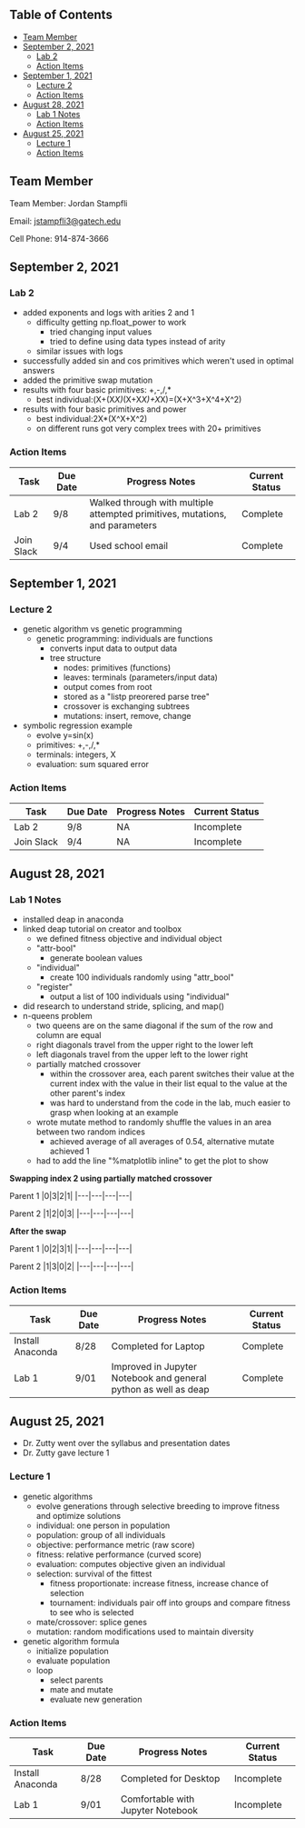 ## Table of Contents
- [Team Member](#team-member)
- [September 2, 2021](#september-2-2021)
  * [Lab 2](#lab-2)
  * [Action Items](#action-items)
- [September 1, 2021](#september-1-2021)
  * [Lecture 2](#lecture-2)
  * [Action Items](#action-items-1)
- [August 28, 2021](#august-28-2021)
  * [Lab 1 Notes](#lab-1-notes)
  * [Action Items](#action-items-2)
- [August 25, 2021](#august-25-2021)
  * [Lecture 1](#lecture-1)
  * [Action Items](#action-items-3)


## Team Member 

Team Member: Jordan Stampfli

Email: jstampfli3@gatech.edu

Cell Phone: 914-874-3666

## September 2, 2021

### Lab 2
* added exponents and logs with arities 2 and 1
  * difficulty getting np.float_power to work
    * tried changing input values
    * tried to define using data types instead of arity
  * similar issues with logs
* successfully added sin and cos primitives which weren't used in optimal answers
* added the primitive swap mutation
* results with four basic primitives: +,-,/,*
  * best individual:(X+(X*X)*(X+X*X)+X*X)=(X+X^3+X^4+X^2)
* results with four basic primitives and power
  * best individual:2X*(X^X+X^2)
  * on different runs got very complex trees with 20+ primitives

### Action Items
|Task|Due Date|Progress Notes|Current Status|
|---|---|---|---|
|Lab 2|9/8|Walked through with multiple attempted primitives, mutations, and parameters|Complete|
|Join Slack|9/4|Used school email|Complete|


## September 1, 2021

### Lecture 2
* genetic algorithm vs genetic programming
  * genetic programming: individuals are functions
    * converts input data to output data
    * tree structure
      * nodes: primitives (functions)
      * leaves: terminals (parameters/input data)
      * output comes from root
      * stored as a "listp preorered parse tree"
      * crossover is exchanging subtrees
      * mutations: insert, remove, change
* symbolic regression example
  * evolve y=sin(x)
  * primitives: +,-,/,*
  * terminals: integers, X
  * evaluation: sum squared error

### Action Items

|Task|Due Date|Progress Notes|Current Status|
|---|---|---|---|
|Lab 2|9/8|NA|Incomplete|
|Join Slack|9/4|NA|Incomplete| 

## August 28, 2021

### Lab 1 Notes
* installed deap in anaconda
* linked deap tutorial on creator and toolbox
  * we defined fitness objective and individual object
  * "attr-bool"
    * generate boolean values
  * "individual"
    * create 100 individuals randomly using "attr_bool"
  * "register"
    * output a list of 100 individuals using "individual"
* did research to understand stride, splicing, and map()
* n-queens problem
  * two queens are on the same diagonal if the sum of the row and column are equal
  * right diagonals travel from the upper right to the lower left
  * left diagonals travel from the upper left to the lower right
  * partially matched crossover
    * within the crossover area, each parent switches their value at the current index with the value in their list equal to the value at the other 
      parent's index
    * was hard to understand from the code in the lab, much easier to grasp when looking at an example
  * wrote mutate method to randomly shuffle the values in an area between two random indices
    * achieved average of all averages of 0.54, alternative mutate achieved 1
  * had to add the line "%matplotlib inline" to get the plot to show

**Swapping index 2 using partially matched crossover**

Parent 1
|0|3|2|1|
|---|---|---|---|

Parent 2
|1|2|0|3|
|---|---|---|---|

**After the swap**

Parent 1
|0|2|3|1|
|---|---|---|---|

Parent 2
|1|3|0|2|
|---|---|---|---|

### Action Items

| Task | Due Date | Progress Notes | Current Status|
|---|---|---|---|
|Install Anaconda| 8/28 | Completed for Laptop|Complete|
|Lab 1| 9/01 | Improved in Jupyter Notebook and general python as well as deap|Complete|

## August 25, 2021 
* Dr. Zutty went over the syllabus and presentation dates
* Dr. Zutty gave lecture 1

### Lecture 1
* genetic algorithms
  * evolve generations through selective breeding to improve fitness and optimize solutions
  * individual: one person in population
  * population: group of all individuals
  * objective: performance metric (raw score)
  * fitness: relative performance (curved score)
  * evaluation: computes objective given an individual
  * selection: survival of the fittest
    * fitness proportionate: increase fitness, increase chance of selection
    * tournament: individuals pair off into groups and compare fitness to see who is selected
  * mate/crossover: splice genes
  * mutation: random modifications used to maintain diversity
* genetic algorithm formula
  * initialize population
  * evaluate population
  * loop
    * select parents
    * mate and mutate
    * evaluate new generation

### Action Items

| Task | Due Date | Progress Notes | Current Status|
|---|---|---|---|
|Install Anaconda| 8/28 | Completed for Desktop|Incomplete|
|Lab 1| 9/01 | Comfortable with Jupyter Notebook|Incomplete|